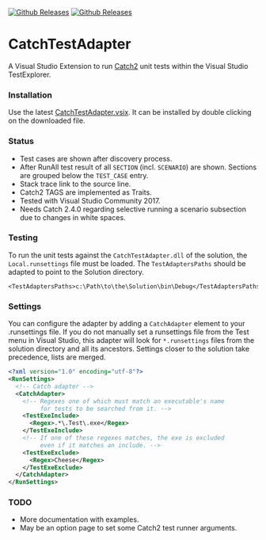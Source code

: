 [![Github Releases](https://img.shields.io/github/release/xkbeyer/CatchTestAdapter/all.svg?label=pre-release)](https://github.com/xkbeyer/CatchTestAdapter/releases)
[![Github Releases](https://img.shields.io/github/release/xkbeyer/CatchTestAdapter.svg)](https://github.com/xkbeyer/CatchTestAdapter/releases)
# CatchTestAdapter
A Visual Studio Extension to run [Catch2](https://github.com/catchorg/Catch2) unit tests within the Visual Studio TestExplorer. 

### Installation
Use the latest [CatchTestAdapter.vsix](https://github.com/xkbeyer/CatchTestAdapter/releases/latest).
It can be installed by double clicking on the downloaded file.

### Status
- Test cases are shown after discovery process.
- After RunAll test result of all `SECTION` (incl. `SCENARIO`) are shown. Sections are grouped below the `TEST_CASE` entry.
- Stack trace link to the source line.
- Catch2 TAGS are implemented as Traits.
- Tested with Visual Studio Community 2017.
- Needs Catch 2.4.0 regarding selective running a scenario subsection due to changes in white spaces.

### Testing
To run the unit tests against the `CatchTestAdapter.dll` of the solution, the `Local.runsettings` file must be loaded.
The `TestAdaptersPaths` should be adapted to point to the Solution directory.
```
<TestAdaptersPaths>c:\Path\to\the\Solution\bin\Debug</TestAdaptersPaths> 
```

### Settings

You can configure the adapter by adding a `CatchAdapter` element to your .runsettings file.
If you do not manually set a runsettings file from the Test menu in Visual Studio, this
adapter will look for `*.runsettings` files from the solution directory and all its ancestors.
Settings closer to the solution take precedence, lists are merged.

```xml
<?xml version="1.0" encoding="utf-8"?>
<RunSettings>
  <!-- Catch adapter -->
  <CatchAdapter>
    <!-- Regexes one of which must match an executable's name
         for tests to be searched from it. -->
    <TestExeInclude>
      <Regex>.*\.Test\.exe</Regex>
    </TestExeInclude>
    <!-- If one of these regexes matches, the exe is excluded
         even if it matches an include. -->
    <TestExeExclude>
      <Regex>Cheese</Regex>
    </TestExeExclude>
  </CatchAdapter>
</RunSettings>
```

### TODO
- More documentation with examples.
- May be an option page to set some Catch2 test runner arguments.